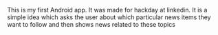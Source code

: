 This is my first Android app. It was made for hackday at linkedin.
It is a simple idea which asks the user about which particular news items they want to follow and then shows news related to these topics

